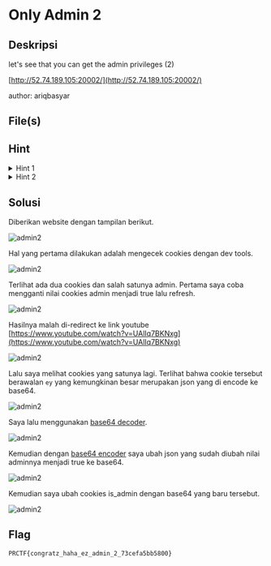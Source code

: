 # Only Admin 2

## Deskripsi

let's see that you can get the admin privileges (2)

[http://52.74.189.105:20002/](http://52.74.189.105:20002/)

author: ariqbasyar

## File(s)

## Hint

<details> 
    <summary>Hint 1</summary>
    <p>base64</p>
</details>

<details> 
    <summary>Hint 2</summary>
    <p>Eyeyeyey</p>
</details>

## Solusi

Diberikan website dengan tampilan berikut.

![admin2](img/admin2-1.png)

Hal yang pertama dilakukan adalah mengecek cookies dengan dev tools.

![admin2](img/admin2-2.png)

Terlihat ada dua cookies dan salah satunya admin. Pertama saya coba mengganti
nilai cookies admin menjadi true lalu refresh.

![admin2](img/admin2-3.png)

Hasilnya malah di-redirect ke link youtube
[https://www.youtube.com/watch?v=UAlIq7BKNxg](https://www.youtube.com/watch?v=UAlIq7BKNxg)

![admin2](img/admin2-4.png)

Lalu saya melihat cookies yang satunya lagi. Terlihat bahwa cookie tersebut
berawalan `ey` yang kemungkinan besar merupakan json yang di encode ke base64.

![admin2](img/admin2-5.png)

Saya lalu menggunakan [base64 decoder](https://www.base64decode.org/).

![admin2](img/admin2-6.png)

Kemudian dengan [base64 encoder](https://www.base64encode.org/) saya ubah json
yang sudah diubah nilai adminnya menjadi true ke base64.

![admin2](img/admin2-7.png)

Kemudian saya ubah cookies is_admin dengan base64 yang baru tersebut.

![admin2](img/admin2-8.png)

## Flag

`PRCTF{congratz_haha_ez_admin_2_73cefa5bb5800}`
